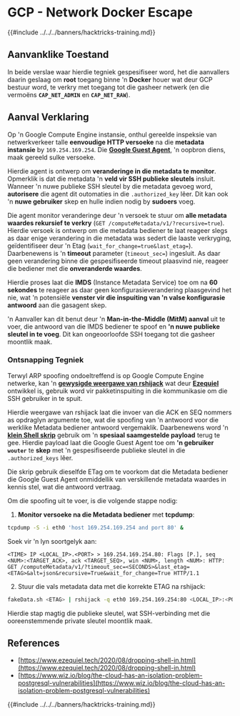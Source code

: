 # GCP - Network Docker Escape

{{#include ../../../banners/hacktricks-training.md}}

## Aanvanklike Toestand

In beide verslae waar hierdie tegniek gespesifiseer word, het die aanvallers daarin geslaag om **root** toegang binne 'n **Docker** houer wat deur GCP bestuur word, te verkry met toegang tot die gasheer netwerk (en die vermoëns **`CAP_NET_ADMIN`** en **`CAP_NET_RAW`**).

## Aanval Verklaring

Op 'n Google Compute Engine instansie, onthul gereelde inspeksie van netwerkverkeer talle **eenvoudige HTTP versoeke** na die **metadata instansie** by `169.254.169.254`. Die [**Google Guest Agent**](https://github.com/GoogleCloudPlatform/guest-agent), 'n oopbron diens, maak gereeld sulke versoeke.

Hierdie agent is ontwerp om **veranderinge in die metadata te monitor**. Opmerklik is dat die metadata 'n **veld vir SSH publieke sleutels** insluit. Wanneer 'n nuwe publieke SSH sleutel by die metadata gevoeg word, **autorisere** die agent dit outomaties in die `.authorized_key` lêer. Dit kan ook 'n **nuwe gebruiker** skep en hulle indien nodig by **sudoers** voeg.

Die agent monitor veranderinge deur 'n versoek te stuur om **alle metadata waardes rekursief te verkry** (`GET /computeMetadata/v1/?recursive=true`). Hierdie versoek is ontwerp om die metadata bediener te laat reageer slegs as daar enige verandering in die metadata was sedert die laaste verkryging, geïdentifiseer deur 'n Etag (`wait_for_change=true&last_etag=`). Daarbenewens is 'n **timeout** parameter (`timeout_sec=`) ingesluit. As daar geen verandering binne die gespesifiseerde timeout plaasvind nie, reageer die bediener met die **onveranderde waardes**.

Hierdie proses laat die **IMDS** (Instance Metadata Service) toe om na **60 sekondes** te reageer as daar geen konfigurasieverandering plaasgevind het nie, wat 'n potensiële **venster vir die inspuiting van 'n valse konfigurasie antwoord** aan die gasagent skep.

'n Aanvaller kan dit benut deur 'n **Man-in-the-Middle (MitM) aanval** uit te voer, die antwoord van die IMDS bediener te spoof en **'n nuwe publieke sleutel in te voeg**. Dit kan ongeoorloofde SSH toegang tot die gasheer moontlik maak.

### Ontsnapping Tegniek

Terwyl ARP spoofing ondoeltreffend is op Google Compute Engine netwerke, kan 'n [**gewysigde weergawe van rshijack**](https://github.com/ezequielpereira/rshijack) wat deur [**Ezequiel**](https://www.ezequiel.tech/2020/08/dropping-shell-in.html) ontwikkel is, gebruik word vir pakketinspuiting in die kommunikasie om die SSH gebruiker in te spuit.

Hierdie weergawe van rshijack laat die invoer van die ACK en SEQ nommers as opdraglyn argumente toe, wat die spoofing van 'n antwoord voor die werklike Metadata bediener antwoord vergemaklik. Daarbenewens word 'n [**klein Shell skrip**](https://gist.github.com/ezequielpereira/914c2aae463409e785071213b059f96c#file-fakedata-sh) gebruik om 'n **spesiaal saamgestelde payload** terug te gee. Hierdie payload laat die Google Guest Agent toe om **'n gebruiker `wouter`** te **skep** met 'n gespesifiseerde publieke sleutel in die `.authorized_keys` lêer.

Die skrip gebruik dieselfde ETag om te voorkom dat die Metadata bediener die Google Guest Agent onmiddellik van verskillende metadata waardes in kennis stel, wat die antwoord vertraag.

Om die spoofing uit te voer, is die volgende stappe nodig:

1. **Monitor versoeke na die Metadata bediener** met **tcpdump**:
```bash
tcpdump -S -i eth0 'host 169.254.169.254 and port 80' &
```
Soek vir 'n lyn soortgelyk aan:
```
<TIME> IP <LOCAL_IP>.<PORT> > 169.254.169.254.80: Flags [P.], seq <NUM>:<TARGET_ACK>, ack <TARGET_SEQ>, win <NUM>, length <NUM>: HTTP: GET /computeMetadata/v1/?timeout_sec=<SECONDS>&last_etag=<ETAG>&alt=json&recursive=True&wait_for_change=True HTTP/1.1
```
2. Stuur die vals metadata data met die korrekte ETAG na rshijack:
```bash
fakeData.sh <ETAG> | rshijack -q eth0 169.254.169.254:80 <LOCAL_IP>:<PORT> <TARGET_SEQ> <TARGET_ACK>; ssh -i id_rsa -o StrictHostKeyChecking=no wouter@localhost
```
Hierdie stap magtig die publieke sleutel, wat SSH-verbinding met die ooreenstemmende private sleutel moontlik maak.

## References

- [https://www.ezequiel.tech/2020/08/dropping-shell-in.html](https://www.ezequiel.tech/2020/08/dropping-shell-in.html)
- [https://www.wiz.io/blog/the-cloud-has-an-isolation-problem-postgresql-vulnerabilities](https://www.wiz.io/blog/the-cloud-has-an-isolation-problem-postgresql-vulnerabilities)

{{#include ../../../banners/hacktricks-training.md}}
